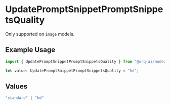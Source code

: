 # UpdatePromptSnippetPromptSnippetsQuality

Only supported on `image` models.

## Example Usage

```typescript
import { UpdatePromptSnippetPromptSnippetsQuality } from "@orq-ai/node/models/operations";

let value: UpdatePromptSnippetPromptSnippetsQuality = "hd";
```

## Values

```typescript
"standard" | "hd"
```